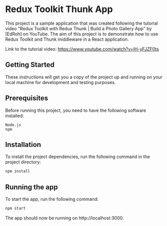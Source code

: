 # Redux Toolkit Thunk App

This project is a sample application that was created following the tutorial video "Redux Toolkit with Redux Thunk | Build a Photo Gallery App" by [EdRoh] on YouTube. The aim of this project is to demonstrate how to use Redux Toolkit and Thunk middleware in a React application.

Link to the tutorial video: https://www.youtube.com/watch?v=lH-yFJZF0ts

## Getting Started

These instructions will get you a copy of the project up and running on your local machine for development and testing purposes.

## Prerequisites

Before running this project, you need to have the following software installed:

    Node.js
    npm

## Installation

To install the project dependencies, run the following command in the project directory:

```bash
npm install
```

## Running the app

To start the app, run the following command:

```bash
npm start
```

The app should now be running on http://localhost:3000.

